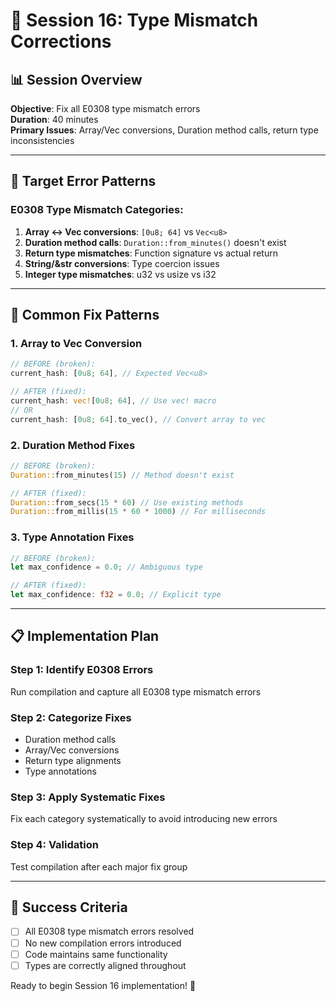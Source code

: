 # 🔧 Session 16: Type Mismatch Corrections

## 📊 **Session Overview**
**Objective**: Fix all E0308 type mismatch errors  
**Duration**: 40 minutes  
**Primary Issues**: Array/Vec conversions, Duration method calls, return type inconsistencies

---

## 🎯 **Target Error Patterns**

### **E0308 Type Mismatch Categories:**
1. **Array ↔ Vec conversions**: `[0u8; 64]` vs `Vec<u8>`
2. **Duration method calls**: `Duration::from_minutes()` doesn't exist
3. **Return type mismatches**: Function signature vs actual return
4. **String/&str conversions**: Type coercion issues
5. **Integer type mismatches**: u32 vs usize vs i32

---

## 🔧 **Common Fix Patterns**

### **1. Array to Vec Conversion**
```rust
// BEFORE (broken):
current_hash: [0u8; 64], // Expected Vec<u8>

// AFTER (fixed):
current_hash: vec![0u8; 64], // Use vec! macro
// OR
current_hash: [0u8; 64].to_vec(), // Convert array to vec
```

### **2. Duration Method Fixes**
```rust
// BEFORE (broken):
Duration::from_minutes(15) // Method doesn't exist

// AFTER (fixed):
Duration::from_secs(15 * 60) // Use existing methods
Duration::from_millis(15 * 60 * 1000) // For milliseconds
```

### **3. Type Annotation Fixes**
```rust
// BEFORE (broken):
let max_confidence = 0.0; // Ambiguous type

// AFTER (fixed):  
let max_confidence: f32 = 0.0; // Explicit type
```

---

## 📋 **Implementation Plan**

### **Step 1: Identify E0308 Errors**
Run compilation and capture all E0308 type mismatch errors

### **Step 2: Categorize Fixes**
- Duration method calls
- Array/Vec conversions  
- Return type alignments
- Type annotations

### **Step 3: Apply Systematic Fixes**
Fix each category systematically to avoid introducing new errors

### **Step 4: Validation**
Test compilation after each major fix group

---

## 🎯 **Success Criteria**
- [ ] All E0308 type mismatch errors resolved
- [ ] No new compilation errors introduced
- [ ] Code maintains same functionality
- [ ] Types are correctly aligned throughout

Ready to begin Session 16 implementation! 🚀
